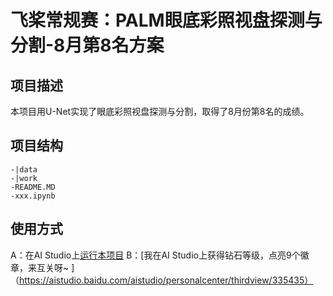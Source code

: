 # 飞桨常规赛：PALM眼底彩照视盘探测与分割-8月第8名方案

## 项目描述
本项目用U-Net实现了眼底彩照视盘探测与分割，取得了8月份第8名的成绩。

## 项目结构
```
-|data
-|work
-README.MD
-xxx.ipynb
```
## 使用方式
A：在AI Studio上[运行本项目](https://aistudio.baidu.com/aistudio/usercenter)
B：[我在AI Studio上获得钻石等级，点亮9个徽章，来互关呀~ ]（https://aistudio.baidu.com/aistudio/personalcenter/thirdview/335435）
